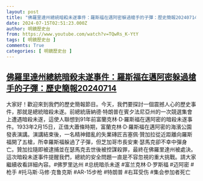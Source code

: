 ```yaml
---
layout: post
title: "佛羅里達州總統暗殺未遂事件：羅斯福在邁阿密躲過槍手的子彈：歷史簡報20240714"
date: 2024-07-15T02:51:23.000Z
author: 明鏡歷史台
from: https://www.youtube.com/watch?v=TQwRs_K-YtY
tags: [ 明鏡歷史台 ]
comments: True
categories: [ 明鏡歷史台 ]
---
```

<!--1721011883000-->
[佛羅里達州總統暗殺未遂事件：羅斯福在邁阿密躲過槍手的子彈：歷史簡報20240714](https://www.youtube.com/watch?v=TQwRs_K-YtY)
------

<div>
大家好！歡迎來到我們的歷史簡報節目。今天，我們要探討一個震撼人心的歷史事件，那就是總統暗殺未遂。前總統唐納德·特朗普在賓夕法尼亞州的一次競選集會上遭遇暗殺未遂，這使人聯想到91年前富蘭克林·D·羅斯福在邁阿密的暗殺未遂事件。1933年2月15日，正值大蕭條時期，富蘭克林·D·羅斯福在邁阿密的海濱公園發表演講。演講結束後，一名精神錯亂的失業磚匠吉塞佩·贊加拉從近距離向羅斯福開了五槍，所幸羅斯福躲過了子彈，但芝加哥市長安東·瑟馬克卻不幸中彈身亡。贊加拉隨即被逮捕並在瑟馬克去世後被控謀殺罪，最終在佛羅里達州被處決。這次暗殺未遂事件提醒我們，總統的安全問題一直是不容忽視的重大挑戰。請大家繼續收看詳細內容。#佛罗里达州 #总统暗杀未遂 #富兰克林·D·罗斯福 #迈阿密 #枪手 #托马斯·马修·克鲁克斯 #AR-15步枪 #特朗普 #右耳受伤 #集会参加者死亡
</div>
